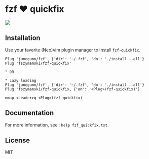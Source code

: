 # fzf :heart: quickfix

![](https://user-images.githubusercontent.com/25827968/41820959-fa2049f6-77d9-11e8-900b-54922960c4a5.png)

## Installation

Use your favorite (Neo)vim plugin manager to install `fzf-quickfix`.

```vim
Plug 'junegunn/fzf', {'dir': '~/.fzf', 'do': './install --all'}
Plug 'fszymanski/fzf-quickfix'

" OR

" Lazy loading
Plug 'junegunn/fzf', {'dir': '~/.fzf', 'do': './install --all'}
Plug 'fszymanski/fzf-quickfix, {'on': '<Plug>(fzf-quickfix)'}

nmap <Leader>q <Plug>(fzf-quickfix)
```

## Documentation

For more information, see `:help fzf_quickfix.txt`.

## License

MIT
